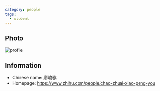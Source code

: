 ```yaml
---
category: people
tags:
  - student
---
```


## Photo

![profile](https://user-images.githubusercontent.com/32936898/198894919-e3221807-7714-443e-8c49-66c8ebb9c1bb.jpg)

## Information

- Chinese name: 廖峻骐
- Homepage: <https://www.zhihu.com/people/chao-zhuai-xiao-peng-you>
